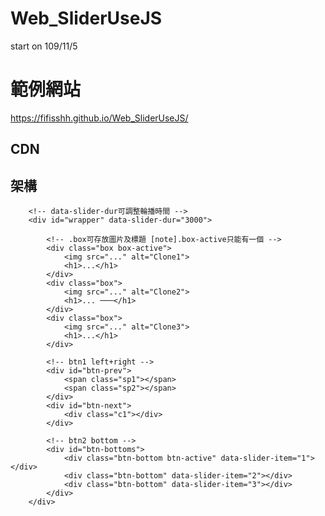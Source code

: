 # Web_SliderUseJS
start on 109/11/5

# 範例網站
https://fifisshh.github.io/Web_SliderUseJS/

## CDN

<link rel="stylesheet" href="https://fifisshh.github.io/Web_SliderUseJS/style.css">

<script src="https://fifisshh.github.io/Web_SliderUseJS/main.js"></script>


## 架構

```
    <!-- data-slider-dur可調整輪播時間 -->
    <div id="wrapper" data-slider-dur="3000">

        <!-- .box可存放圖片及標題 [note].box-active只能有一個 -->
        <div class="box box-active">
            <img src="..." alt="Clone1">
            <h1>...</h1>
        </div>
        <div class="box">
            <img src="..." alt="Clone2">
            <h1>... ───</h1>
        </div>
        <div class="box">
            <img src="..." alt="Clone3">
            <h1>...</h1>
        </div>

        <!-- btn1 left+right -->
        <div id="btn-prev">
            <span class="sp1"></span>
            <span class="sp2"></span>
        </div>
        <div id="btn-next">
            <div class="c1"></div>
        </div>

        <!-- btn2 bottom -->
        <div id="btn-bottoms">
            <div class="btn-bottom btn-active" data-slider-item="1"></div>
            <div class="btn-bottom" data-slider-item="2"></div>
            <div class="btn-bottom" data-slider-item="3"></div>
        </div>
    </div>
```